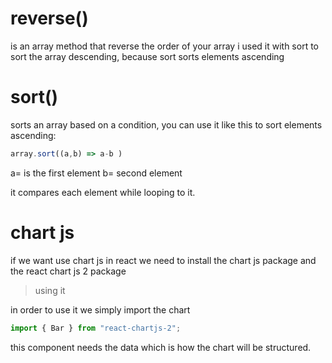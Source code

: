 # reverse()

is an array method that reverse the order of your array
i used it with sort to sort the array descending, because
sort sorts elements ascending

# sort()

sorts an array based on a condition, you can use it like this
to sort elements ascending:

```js
array.sort((a,b) => a-b )
```

a= is the first element
b= second element

it compares each element while looping to it.

# chart js

if we want use chart js in react we need to install the chart js
package and the react chart js 2 package

>using it

in order to use it we simply import the chart

```jsx
import { Bar } from "react-chartjs-2";
```

this component needs the data which is how the chart will be structured.
